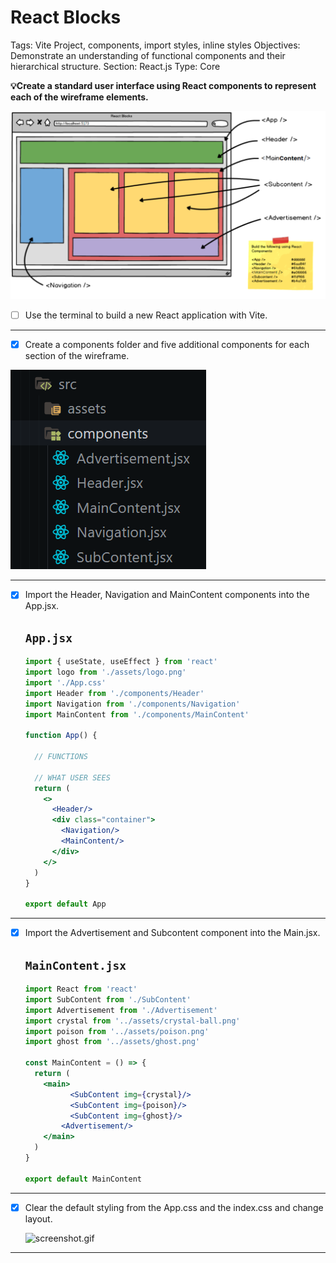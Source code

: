 # React Blocks

Tags: Vite Project, components, import styles, inline styles
Objectives: Demonstrate an understanding of functional components and their hierarchical structure.
Section: React.js
Type: Core

<aside>

**💡Create a standard user interface using React components to represent each of the wireframe elements.**

</aside>

![Untitled](./src/assets/notion-images/Untitled.png)

- [ ]  Use the terminal to build a new React application with Vite.

---

- [x]  Create a components folder and five additional components for each section of the wireframe.

[](https://github.com/xtina-lt/react-blocks/tree/main/src/components)

![Untitled](./src/assets/notion-images/Untitled%201.png)

---

- [x]  Import the Header, Navigation and MainContent components into the App.jsx.
    
    ## `App.jsx`
    
    [](https://github.com/xtina-lt/react-blocks/blob/main/src/App.jsx)
    
    [](https://github.com/xtina-lt/react-blocks/blob/main/src/components/Header.jsx)
    
    [](https://github.com/xtina-lt/react-blocks/blob/main/src/components/Navigation.jsx)
    
    ```jsx
    import { useState, useEffect } from 'react'
    import logo from './assets/logo.png'
    import './App.css'
    import Header from './components/Header'
    import Navigation from './components/Navigation'
    import MainContent from './components/MainContent'
    
    function App() {
    
      // FUNCTIONS
    
      // WHAT USER SEES
      return (
        <>
          <Header/>
          <div class="container">
            <Navigation/>
            <MainContent/>
          </div>
        </>
      )
    }
    
    export default App
    ```
    

---

- [x]  Import the Advertisement and Subcontent component into the Main.jsx.
    
    ## `MainContent.jsx`
    
    [](https://github.com/xtina-lt/react-blocks/blob/main/src/components/MainContent.jsx)
    
    [](https://github.com/xtina-lt/react-blocks/blob/main/src/components/SubContent.jsx)
    
    [](https://github.com/xtina-lt/react-blocks/blob/main/src/components/Advertisement.jsx)
    
    ```jsx
    import React from 'react'
    import SubContent from './SubContent'
    import Advertisement from './Advertisement'
    import crystal from '../assets/crystal-ball.png'
    import poison from '../assets/poison.png'
    import ghost from '../assets/ghost.png'
    
    const MainContent = () => {
      return (
        <main>
              <SubContent img={crystal}/>
              <SubContent img={poison}/>
              <SubContent img={ghost}/>
            <Advertisement/>
        </main>
      )
    }
    
    export default MainContent
    ```
    

---

- [x]  Clear the default styling from the App.css and the index.css and change layout.
    
    ![screenshot.gif](./src/assets/notion-images/screenshot.gif)
    

---
